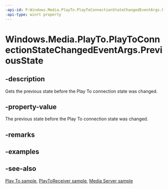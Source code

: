 ```yaml
---
-api-id: P:Windows.Media.PlayTo.PlayToConnectionStateChangedEventArgs.PreviousState
-api-type: winrt property
---
```


<!-- Property syntax
public Windows.Media.PlayTo.PlayToConnectionState PreviousState { get; }
-->

# Windows.Media.PlayTo.PlayToConnectionStateChangedEventArgs.PreviousState

## -description
Gets the previous state before the Play To connection state was changed.

## -property-value
The previous state before the Play To connection state was changed.

## -remarks


## -examples

## -see-also
[Play To sample](https://github.com/microsoftarchive/msdn-code-gallery-microsoft/tree/master/Official%20Windows%20Platform%20Sample/Windows%208%20app%20samples/%5BC%2B%2B%5D-Windows%208%20app%20samples/C%2B%2B/Windows%208%20app%20samples/Media%20Play%20To%20sample%20(Windows%208)), [PlayToReceiver sample](https://go.microsoft.com/fwlink/p/?linkid=245167), [Media Server sample](https://go.microsoft.com/fwlink/p/?linkid=245168)
